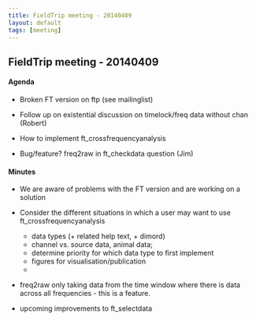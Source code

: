 ```yaml
---
title: FieldTrip meeting - 20140409
layout: default
tags: [meeting]
---
```


## FieldTrip meeting - 20140409

#### Agenda

*  Broken FT version on ftp (see mailinglist)

*  Follow up on existential discussion on timelock/freq data without chan (Robert) 

*  How to implement ft_crossfrequencyanalysis 

*  Bug/feature? freq2raw in ft_checkdata question (Jim)

#### Minutes

*  We are aware of problems with the FT version and are working on a solution

*  Consider the different situations in which a user may want to use ft_crossfrequencyanalysis 
    * data types (+ related help text, + dimord)
    * channel vs. source data, animal data;
    * determine priority for which data type to first implement
    * figures for visualisation/publication
    * 

*  freq2raw only taking data from the time window where there is data across all frequencies - this is a feature.  

*  upcoming improvements to ft_selectdata
